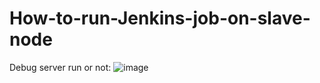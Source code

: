 # How-to-run-Jenkins-job-on-slave-node
Debug server run or not:
![image](https://user-images.githubusercontent.com/64294248/174081291-5c028779-4c3f-4089-8b96-a781a745d1f2.png)


